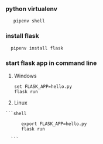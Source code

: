 ### python virtualenv
```shell
   pipenv shell
```

### install flask

```shell
  pipenv install flask
```

### start flask app in command line

  1. Windows
  
      ```shell
      set FLASK_APP=hello.py
      flask run
      ```
      
  2. Linux
  
   	```shell
      
          export FLASK_APP=hello.py
          flask run
       
      ```
  
